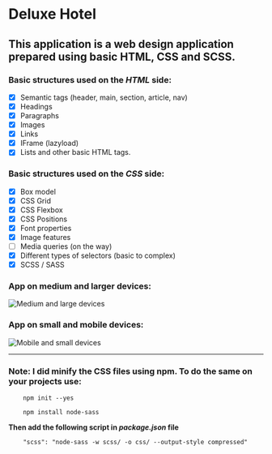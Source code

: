 # Deluxe Hotel

## This application is a web design application prepared using basic HTML, CSS and SCSS.

### Basic structures used on the _HTML_ side:

- [x] Semantic tags (header, main, section, article, nav)
- [x] Headings
- [x] Paragraphs
- [x] Images
- [x] Links
- [x] IFrame (lazyload)
- [x] Lists and other basic HTML tags.

### Basic structures used on the _CSS_ side:

- [x] Box model
- [x] CSS Grid
- [x] CSS Flexbox
- [x] CSS Positions
- [x] Font properties
- [x] Image features
- [ ] Media queries (on the way)
- [x] Different types of selectors (basic to complex)
- [x] SCSS / SASS

### App on medium and larger devices:

![Medium and large devices](../DeluxeHotel/project-images/large-screens.png)

### App on small and mobile devices:

![Mobile and small devices](../DeluxeHotel/project-images/)

---

### Note: I did minify the CSS files using npm. To do the same on your projects use:

```npm
    npm init --yes

    npm install node-sass
```

**Then add the following script in _package.json_ file**

```
    "scss": "node-sass -w scss/ -o css/ --output-style compressed"
```
